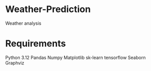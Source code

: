 # Weather-Prediction
Weather analysis
# Requirements
Python 3.12
Pandas
Numpy
Matplotlib
sk-learn
tensorflow
Seaborn
Graphviz
